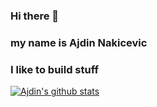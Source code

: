 ### Hi there 👋 
### my name is Ajdin Nakicevic
### I like to build stuff

<!--
**ajdin-n/ajdin-n** is a ✨ _special_ ✨ repository because its `README.md` (this file) appears on your GitHub profile.

Here are some ideas to get you started:

- 🔭 I’m currently working on ...
- 🌱 I’m currently learning ...
- 👯 I’m looking to collaborate on ...
- 🤔 I’m looking for help with ...
- 💬 Ask me about ...
- 📫 How to reach me: ...
- 😄 Pronouns: ...
- ⚡ Fun fact: ...
-->
[![Ajdin's github stats](https://github-readme-stats.vercel.app/api?username=ajdin-n)](https://github.com/anuraghazra/github-readme-stats)

